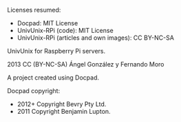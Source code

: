 Licenses resumed:
* Docpad: MIT License
* UnivUnix-RPi (code): MIT License
* UnivUnix-RPi (articles and own images): CC BY-NC-SA

UnivUnix for Raspberry Pi servers.

2013 CC (BY-NC-SA) Ángel González y Fernando Moro

A project created using Docpad.

Docpad copyright:
* 2012+ Copyright Bevry Pty Ltd.
* 2011 Copyright Benjamin Lupton.
